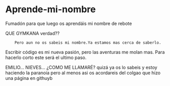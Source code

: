 # Aprende-mi-nombre
Fumadón para que luego os aprendáis mi nombre de rebote


<html lang="es">
<head>
    <meta charset="UTF-8">
    <meta name="viewport" content="width=device-width, initial-scale=1.0">
    <link rel="stylesheet" href="styles.css">
</head>
<body>
   
QUE GYMKANA verdad?? 
        
        Pero aun no os sabeis mi nombre.Ya estamos mas cerca de saberlo.


Escribir código es mi nueva pasión, pero las aventuras me molan mas. Para hacerlo corto este será el ultimo paso.

EMILIO... NIEVES... ¿COMO ME LLAMARÉ? quizá ya os lo sabeis y estoy haciendo la paranoia pero al menos asi os acordareis del colgao que hizo una página en githuyb


</body>
</html>
